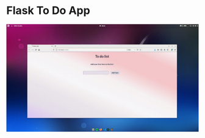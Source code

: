 # Flask To Do App

![gif of the app](https://raw.githubusercontent.com/FeliceValentine/Flask-To-Do-App/main/FeliceFlaskApp.gif)
